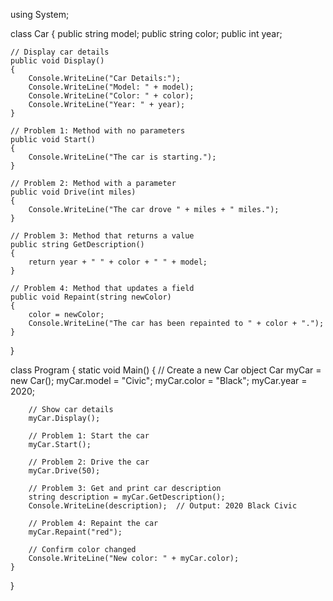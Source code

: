 using System;

class Car
{
    public string model;
    public string color;
    public int year;

    // Display car details
    public void Display()
    {
        Console.WriteLine("Car Details:");
        Console.WriteLine("Model: " + model);
        Console.WriteLine("Color: " + color);
        Console.WriteLine("Year: " + year);
    }

    // Problem 1: Method with no parameters
    public void Start()
    {
        Console.WriteLine("The car is starting.");
    }

    // Problem 2: Method with a parameter
    public void Drive(int miles)
    {
        Console.WriteLine("The car drove " + miles + " miles.");
    }

    // Problem 3: Method that returns a value
    public string GetDescription()
    {
        return year + " " + color + " " + model;
    }

    // Problem 4: Method that updates a field
    public void Repaint(string newColor)
    {
        color = newColor;
        Console.WriteLine("The car has been repainted to " + color + ".");
    }
}

class Program
{
    static void Main()
    {
        // Create a new Car object
        Car myCar = new Car();
        myCar.model = "Civic";
        myCar.color = "Black";
        myCar.year = 2020;

        // Show car details
        myCar.Display();

        // Problem 1: Start the car
        myCar.Start();

        // Problem 2: Drive the car
        myCar.Drive(50);

        // Problem 3: Get and print car description
        string description = myCar.GetDescription();
        Console.WriteLine(description);  // Output: 2020 Black Civic

        // Problem 4: Repaint the car
        myCar.Repaint("red");

        // Confirm color changed
        Console.WriteLine("New color: " + myCar.color);
    }
}

